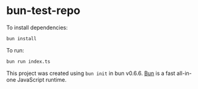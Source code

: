 # bun-test-repo

To install dependencies:

```bash
bun install
```

To run:

```bash
bun run index.ts
```

This project was created using `bun init` in bun v0.6.6. [Bun](https://bun.sh) is a fast all-in-one JavaScript runtime.
